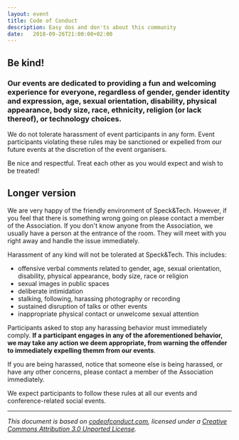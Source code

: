 ```yaml
---
layout: event
title: Code of Conduct
description: Easy dos and don'ts about this community
date:   2018-09-26T21:00:00+02:00
---
```


## Be kind!

### Our events are dedicated to providing a fun and welcoming experience for everyone, regardless of gender, gender identity and expression, age, sexual orientation, disability, physical appearance, body size, race, ethnicity, religion (or lack thereof), or technology choices. 

We do not tolerate harassment of event participants in any form. Event participants violating these rules may be sanctioned or expelled from our future events at the discretion of the event organisers.

Be nice and respectful. Treat each other as you would expect and wish to be treated!

## Longer version

We are very happy of the friendly environment of Speck&Tech. However, if you feel that there is something wrong going on please contact a member of the Association. If you don't know anyone from the Association, we usually have a person at the entrance of the room. They will meet with you right away and handle the issue immediately.

Harassment of any kind will not be tolerated at Speck&Tech. This includes:

- offensive verbal comments related to gender, age, sexual orientation, disability, physical appearance, body size, race or religion
- sexual images in public spaces
- deliberate intimidation
- stalking, following, harassing photography or recording
- sustained disruption of talks or other events
- inappropriate physical contact or unwelcome sexual attention

Participants asked to stop any harassing behavior must immediately comply. **If a participant engages in any of the aforementioned behavior, we may take any action we deem appropriate, from warning the offender to immediately expelling themm from our events**.

If you are being harassed, notice that someone else is being harassed, or have any other concerns, please contact a member of the Association immediately.

We expect participants to follow these rules at all our events and conference-related social events.

---

_This document is based on [codeofconduct.com](http://confcodeofconduct.com/), licensed under a [Creative Commons Attribution 3.0 Unported License](https://creativecommons.org/licenses/by/3.0/deed.en_US)._
